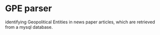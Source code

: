 # GPE parser

identifying Geopolitical Entities in news paper articles, which are retrieved from a mysql database.